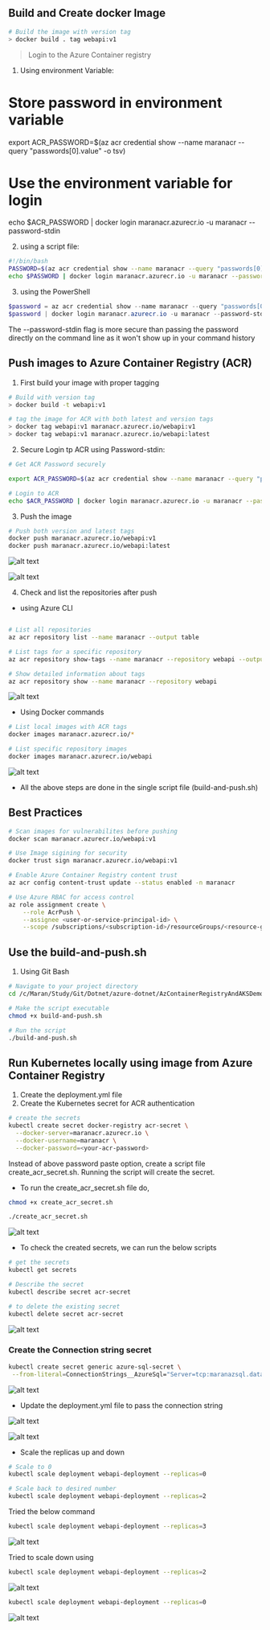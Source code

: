 ## Build and Create docker Image
```bash
# Build the image with version tag
> docker build . tag webapi:v1
```

> Login to the Azure Container registry

1. Using environment Variable:
# Store password in environment variable
export ACR_PASSWORD=$(az acr credential show --name maranacr --query "passwords[0].value" -o tsv)

# Use the environment variable for login
echo $ACR_PASSWORD | docker login maranacr.azurecr.io -u maranacr --password-stdin

2. using a script file:
```bash
#!/bin/bash
PASSWORD=$(az acr credential show --name maranacr --query "passwords[0].value" -o tsv)
echo $PASSWORD | docker login maranacr.azurecr.io -u maranacr --password-stdin
```
3. using the PowerShell
```powershell
$password = az acr credential show --name maranacr --query "passwords[0].value" -o tsv
$password | docker login maranacr.azurecr.io -u maranacr --password-stdin

```
The --password-stdin flag is more secure than passing the password directly on the command line as it won't show up in your command history

## Push images to Azure Container Registry (ACR)

1. First build your image with proper tagging

```bash
# Build with version tag
> docker build -t webapi:v1

# tag the image for ACR with both latest and version tags
> docker tag webapi:v1 maranacr.azurecr.io/webapi:v1
> docker tag webapi:v1 maranacr.azurecr.io/webapi:latest
```
2. Secure Login tp ACR using Password-stdin:

```bash
# Get ACR Password securely

export ACR_PASSWORD=$(az acr credential show --name maranacr --query "passwords[0].value" -o tsv)

# Login to ACR
echo $ACR_PASSWORD | docker login maranacr.azurecr.io -u maranacr --password-stdin

```
3. Push the image

```bash
# Push both version and latest tags
docker push maranacr.azurecr.io/webapi:v1
docker push maranacr.azurecr.io/webapi:latest

```


![alt text](image.png)

![alt text](image-3.png)

4. Check and list the repositories after push
 - using Azure CLI
```bash

# List all repositories
az acr repository list --name maranacr --output table

# List tags for a specific repository
az acr repository show-tags --name maranacr --repository webapi --output table

# Show detailed information about tags
az acr repository show --name maranacr --repository webapi

```
![alt text](image-1.png)

- Using Docker commands
```bash
# List local images with ACR tags
docker images maranacr.azurecr.io/*

# List specific repository images
docker images maranacr.azurecr.io/webapi
```
![alt text](image-2.png)

- All the above steps are done in the single script file (build-and-push.sh)

## Best Practices 
```bash
# Scan images for vulnerabilites before pushing
docker scan maranacr.azurecr.io/webapi:v1

# Use Image sigining for security
docker trust sign maranacr.azurecr.io/webapi:v1

# Enable Azure Container Registry content trust
az acr config content-trust update --status enabled -n maranacr

# Use Azure RBAC for access control
az role assignment create \
    --role AcrPush \
    --assignee <user-or-service-principal-id> \
    --scope /subscriptions/<subscription-id>/resourceGroups/<resource-group>/providers/Microsoft.ContainerRegistry/registries/maranacr

```

## Use the build-and-push.sh
 1. Using Git Bash
 ```bash
 # Navigate to your project directory
cd /c/Maran/Study/Git/Dotnet/azure-dotnet/AzContainerRegistryAndAKSDemo

# Make the script executable
chmod +x build-and-push.sh

# Run the script
./build-and-push.sh
```

## Run Kubernetes locally using image from Azure Container Registry
1. Create the deployment.yml file
2. Create the Kubernetes secret for ACR authentication
```bash
# create the secrets
kubectl create secret docker-registry acr-secret \
  --docker-server=maranacr.azurecr.io \
  --docker-username=maranacr \
  --docker-password=<your-acr-password>
```

Instead of above password paste option, create a script file create_acr_secret.sh. Running the script will create the secret.

- To run the create_acr_secret.sh file do,

```bash
chmod +x create_acr_secret.sh

./create_acr_secret.sh
```
![alt text](image-4.png)

- To check the created secrets, we can run the below scripts
```bash
# get the secrets
kubectl get secrets

# Describe the secret
kubectl describe secret acr-secret

# to delete the existing secret
kubectl delete secret acr-secret
```
![alt text](image-5.png)

### Create the Connection string secret
```bash
kubectl create secret generic azure-sql-secret \
 --from-literal=ConnectionStrings__AzureSql="Server=tcp:maranazsql.database.windows.net,1433;Initial Catalog=Demodb;Persist Security Info=False;User ID=demoadmin;Password=passwordhere;MultipleActiveResultSets=False;Encrypt=True;TrustServerCertificate=False;Connection Timeout=30;"
 ```
 ![alt text](image-6.png)

 - Update the deployment.yml file to pass the connection string


 ![alt text](image-7.png)

![alt text](image-8.png)

- Scale the replicas up and down

```bash
# Scale to 0
kubectl scale deployment webapi-deployment --replicas=0

# Scale back to desired number
kubectl scale deployment webapi-deployment --replicas=2
```
Tried the below command
```bash
kubectl scale deployment webapi-deployment --replicas=3
```
![alt text](image-9.png)

Tried to scale down using 
```bash
kubectl scale deployment webapi-deployment --replicas=2
```
![alt text](image-10.png)

```bash
kubectl scale deployment webapi-deployment --replicas=0
```
![alt text](image-11.png)
 